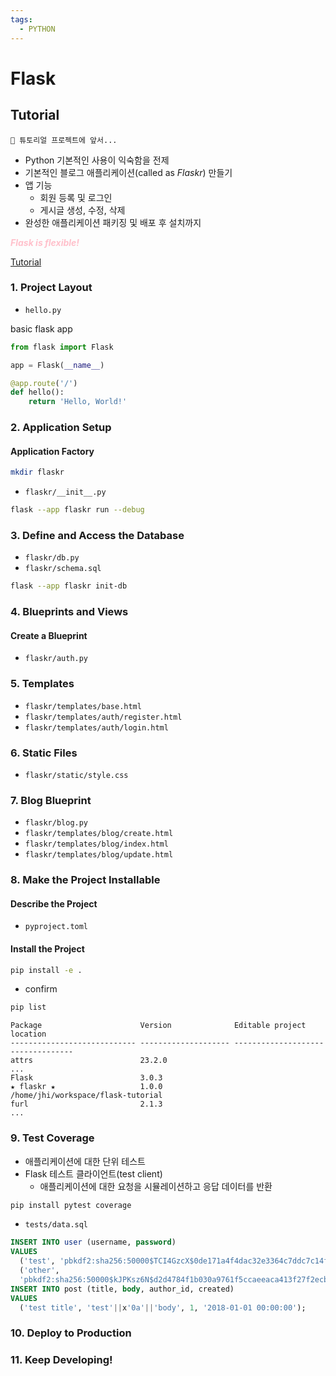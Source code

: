 ```yaml
---
tags:
  - PYTHON
---
```

# Flask
## Tutorial

    💫 튜토리얼 프로젝트에 앞서...

- Python 기본적인 사용이 익숙함을 전제
- 기본적인 블로그 애플리케이션(called as *Flaskr*) 만들기
- 앱 기능
    - 회원 등록 및 로그인
    - 게시글 생성, 수정, 삭제
- 완성한 애플리케이션 패키징 및 배포 후 설치까지


<span style="color: pink;">***Flask is flexible!***</span>

[Tutorial](https://flask.palletsprojects.com/en/3.0.x/tutorial/factory/)

### 1. Project Layout
- `hello.py`

basic flask app

```python
from flask import Flask

app = Flask(__name__)

@app.route('/')
def hello():
    return 'Hello, World!'
```

### 2. Application Setup
#### Application Factory
```bash
mkdir flaskr
```
- `flaskr/__init__.py`

```bash
flask --app flaskr run --debug
```

### 3. Define and Access the Database
- `flaskr/db.py`
- `flaskr/schema.sql`

```bash
flask --app flaskr init-db
```

### 4. Blueprints and Views
#### Create a Blueprint
- `flaskr/auth.py`

### 5. Templates
- `flaskr/templates/base.html`
- `flaskr/templates/auth/register.html`
- `flaskr/templates/auth/login.html`

### 6. Static Files
- `flaskr/static/style.css`

### 7. Blog Blueprint
- `flaskr/blog.py`
- `flaskr/templates/blog/create.html`
- `flaskr/templates/blog/index.html`
- `flaskr/templates/blog/update.html`

### 8. Make the Project Installable
#### Describe the Project
- `pyproject.toml`

#### Install the Project
```bash
pip install -e .
```
- confirm
```bash
pip list
```
```
Package                      Version              Editable project location
---------------------------- -------------------- ----------------------------------
attrs                        23.2.0
...
Flask                        3.0.3
★ flaskr ★                   1.0.0                /home/jhi/workspace/flask-tutorial
furl                         2.1.3
...
```

### 9. Test Coverage
- 애플리케이션에 대한 단위 테스트
- Flask 테스트 클라이언트(test client)
    - 애플리케이션에 대한 요청을 시뮬레이션하고 응답 데이터를 반환
```bash
pip install pytest coverage
```
- `tests/data.sql`
```sql
INSERT INTO user (username, password)
VALUES
  ('test', 'pbkdf2:sha256:50000$TCI4GzcX$0de171a4f4dac32e3364c7ddc7c14f3e2fa61f2d17574483f7ffbb431b4acb2f'),
  ('other', 
  'pbkdf2:sha256:50000$kJPKsz6N$d2d4784f1b030a9761f5ccaeeaca413f27f2ecb76d6168407af962ddce849f79');
INSERT INTO post (title, body, author_id, created)
VALUES
  ('test title', 'test'||x'0a'||'body', 1, '2018-01-01 00:00:00');
```

### 10. Deploy to Production
### 11. Keep Developing!
